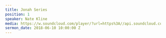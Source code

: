 ```yaml
---
title: Jonah Series
position: 1
speaker: Nate Kline
media: https://w.soundcloud.com/player/?url=https%3A//api.soundcloud.com/tracks/457324350&color=%23b40655&auto_play=false&hide_related=false&show_comments=true&show_user=true&show_reposts=false&show_teaser=true&visual=true
sermon_date: 2018-06-10 10:00:00 Z
---
```


